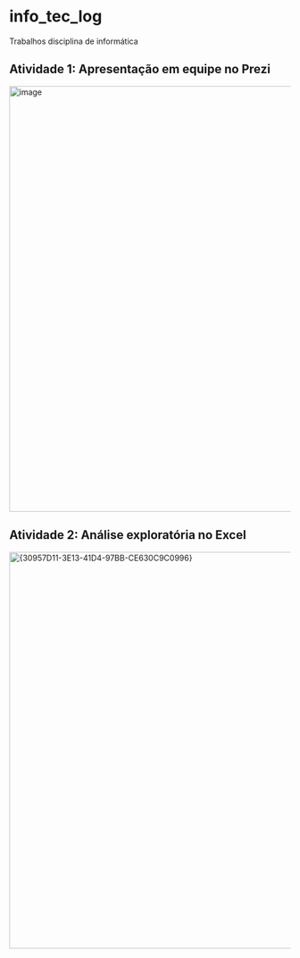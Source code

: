 # info_tec_log
Trabalhos disciplina de informática
## Atividade 1: Apresentação em equipe no Prezi
<img width="1477" height="762" alt="image" src="https://github.com/user-attachments/assets/19b0c974-2dd9-4c76-95be-9c599566e1df" /> 

## Atividade 2: Análise exploratória no Excel
<img width="1911" height="710" alt="{30957D11-3E13-41D4-97BB-CE630C9C0996}" src="https://github.com/user-attachments/assets/9c2fa03c-01eb-4057-b29d-df499bc09e80" />
